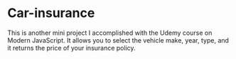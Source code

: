 # Car-insurance
This is another mini project I accomplished with the Udemy course on Modern JavaScript. It allows you to select the vehicle make, year, type, and it returns the price of your insurance policy.

